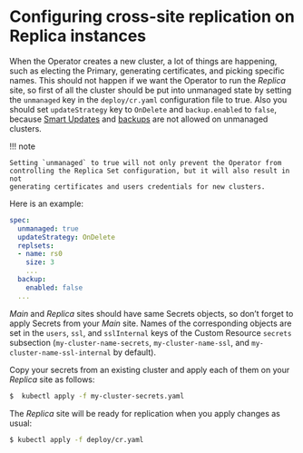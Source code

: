 # Configuring cross-site replication on Replica instances

When the Operator creates a new cluster, a lot of things are happening, such as
electing the Primary, generating certificates, and picking specific names. This
should not happen if we want the Operator to run the _Replica_ site, so first
of all the cluster should be put into unmanaged state by setting the
`unmanaged` key in the `deploy/cr.yaml` configuration file to true. Also you
should set `updateStrategy` key to `OnDelete` and `backup.enabled` to
`false`, because [Smart Updates](update.md#upgrading-percona-server-for-mongodb) and [backups](backups.md) are not allowed on unmanaged clusters.

!!! note

    Setting `unmanaged` to true will not only prevent the Operator from
    controlling the Replica Set configuration, but it will also result in not
    generating certificates and users credentials for new clusters.

Here is an example:

```yaml
spec:
  unmanaged: true
  updateStrategy: OnDelete
  replsets:
  - name: rs0
    size: 3
    ...
  backup:
    enabled: false
  ...
```

_Main_ and _Replica_ sites should have same Secrets objects, so don’t forget
to apply Secrets from your _Main_ site. Names of the corresponding objects
are set in the `users`, `ssl`, and `sslInternal` keys of the Custom
Resource `secrets` subsection (`my-cluster-name-secrets`,
`my-cluster-name-ssl`, and `my-cluster-name-ssl-internal` by default).

Copy your secrets from an existing cluster and apply each of them on your
_Replica_ site as follows:

```{.bash data-prompt="$" }
$  kubectl apply -f my-cluster-secrets.yaml
```

The _Replica_ site will be ready for replication when you apply changes as
usual:

```{.bash data-prompt="$" }
$ kubectl apply -f deploy/cr.yaml
```
